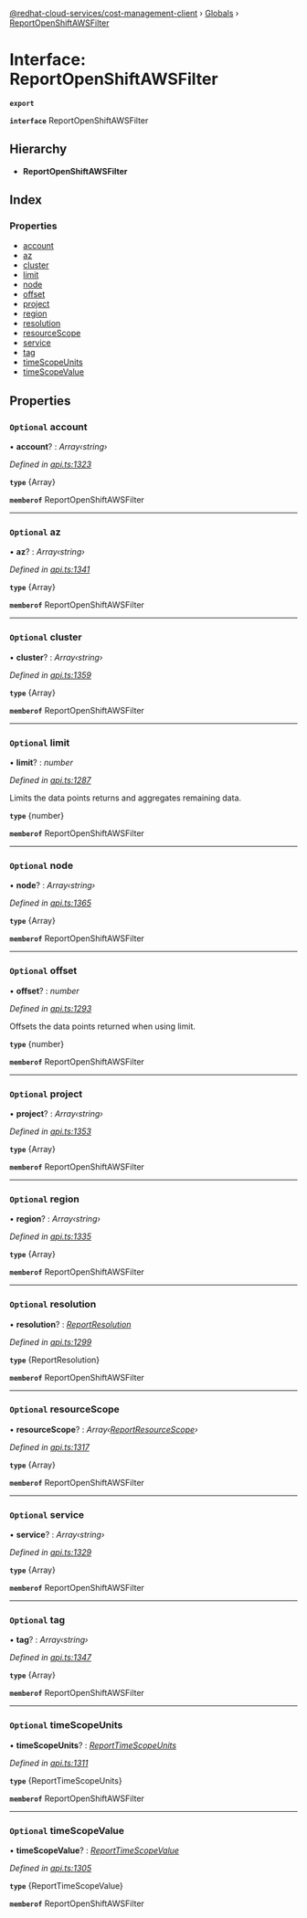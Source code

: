 [@redhat-cloud-services/cost-management-client](../README.md) › [Globals](../globals.md) › [ReportOpenShiftAWSFilter](reportopenshiftawsfilter.md)

# Interface: ReportOpenShiftAWSFilter

**`export`** 

**`interface`** ReportOpenShiftAWSFilter

## Hierarchy

* **ReportOpenShiftAWSFilter**

## Index

### Properties

* [account](reportopenshiftawsfilter.md#optional-account)
* [az](reportopenshiftawsfilter.md#optional-az)
* [cluster](reportopenshiftawsfilter.md#optional-cluster)
* [limit](reportopenshiftawsfilter.md#optional-limit)
* [node](reportopenshiftawsfilter.md#optional-node)
* [offset](reportopenshiftawsfilter.md#optional-offset)
* [project](reportopenshiftawsfilter.md#optional-project)
* [region](reportopenshiftawsfilter.md#optional-region)
* [resolution](reportopenshiftawsfilter.md#optional-resolution)
* [resourceScope](reportopenshiftawsfilter.md#optional-resourcescope)
* [service](reportopenshiftawsfilter.md#optional-service)
* [tag](reportopenshiftawsfilter.md#optional-tag)
* [timeScopeUnits](reportopenshiftawsfilter.md#optional-timescopeunits)
* [timeScopeValue](reportopenshiftawsfilter.md#optional-timescopevalue)

## Properties

### `Optional` account

• **account**? : *Array‹string›*

*Defined in [api.ts:1323](https://github.com/RedHatInsights/javascript-clients/blob/master/packages/cost-management/api.ts#L1323)*

**`type`** {Array<string>}

**`memberof`** ReportOpenShiftAWSFilter

___

### `Optional` az

• **az**? : *Array‹string›*

*Defined in [api.ts:1341](https://github.com/RedHatInsights/javascript-clients/blob/master/packages/cost-management/api.ts#L1341)*

**`type`** {Array<string>}

**`memberof`** ReportOpenShiftAWSFilter

___

### `Optional` cluster

• **cluster**? : *Array‹string›*

*Defined in [api.ts:1359](https://github.com/RedHatInsights/javascript-clients/blob/master/packages/cost-management/api.ts#L1359)*

**`type`** {Array<string>}

**`memberof`** ReportOpenShiftAWSFilter

___

### `Optional` limit

• **limit**? : *number*

*Defined in [api.ts:1287](https://github.com/RedHatInsights/javascript-clients/blob/master/packages/cost-management/api.ts#L1287)*

Limits the data points returns and aggregates remaining data.

**`type`** {number}

**`memberof`** ReportOpenShiftAWSFilter

___

### `Optional` node

• **node**? : *Array‹string›*

*Defined in [api.ts:1365](https://github.com/RedHatInsights/javascript-clients/blob/master/packages/cost-management/api.ts#L1365)*

**`type`** {Array<string>}

**`memberof`** ReportOpenShiftAWSFilter

___

### `Optional` offset

• **offset**? : *number*

*Defined in [api.ts:1293](https://github.com/RedHatInsights/javascript-clients/blob/master/packages/cost-management/api.ts#L1293)*

Offsets the data points returned when using limit.

**`type`** {number}

**`memberof`** ReportOpenShiftAWSFilter

___

### `Optional` project

• **project**? : *Array‹string›*

*Defined in [api.ts:1353](https://github.com/RedHatInsights/javascript-clients/blob/master/packages/cost-management/api.ts#L1353)*

**`type`** {Array<string>}

**`memberof`** ReportOpenShiftAWSFilter

___

### `Optional` region

• **region**? : *Array‹string›*

*Defined in [api.ts:1335](https://github.com/RedHatInsights/javascript-clients/blob/master/packages/cost-management/api.ts#L1335)*

**`type`** {Array<string>}

**`memberof`** ReportOpenShiftAWSFilter

___

### `Optional` resolution

• **resolution**? : *[ReportResolution](../enums/reportresolution.md)*

*Defined in [api.ts:1299](https://github.com/RedHatInsights/javascript-clients/blob/master/packages/cost-management/api.ts#L1299)*

**`type`** {ReportResolution}

**`memberof`** ReportOpenShiftAWSFilter

___

### `Optional` resourceScope

• **resourceScope**? : *Array‹[ReportResourceScope](../enums/reportresourcescope.md)›*

*Defined in [api.ts:1317](https://github.com/RedHatInsights/javascript-clients/blob/master/packages/cost-management/api.ts#L1317)*

**`type`** {Array<ReportResourceScope>}

**`memberof`** ReportOpenShiftAWSFilter

___

### `Optional` service

• **service**? : *Array‹string›*

*Defined in [api.ts:1329](https://github.com/RedHatInsights/javascript-clients/blob/master/packages/cost-management/api.ts#L1329)*

**`type`** {Array<string>}

**`memberof`** ReportOpenShiftAWSFilter

___

### `Optional` tag

• **tag**? : *Array‹string›*

*Defined in [api.ts:1347](https://github.com/RedHatInsights/javascript-clients/blob/master/packages/cost-management/api.ts#L1347)*

**`type`** {Array<string>}

**`memberof`** ReportOpenShiftAWSFilter

___

### `Optional` timeScopeUnits

• **timeScopeUnits**? : *[ReportTimeScopeUnits](../enums/reporttimescopeunits.md)*

*Defined in [api.ts:1311](https://github.com/RedHatInsights/javascript-clients/blob/master/packages/cost-management/api.ts#L1311)*

**`type`** {ReportTimeScopeUnits}

**`memberof`** ReportOpenShiftAWSFilter

___

### `Optional` timeScopeValue

• **timeScopeValue**? : *[ReportTimeScopeValue](../enums/reporttimescopevalue.md)*

*Defined in [api.ts:1305](https://github.com/RedHatInsights/javascript-clients/blob/master/packages/cost-management/api.ts#L1305)*

**`type`** {ReportTimeScopeValue}

**`memberof`** ReportOpenShiftAWSFilter
